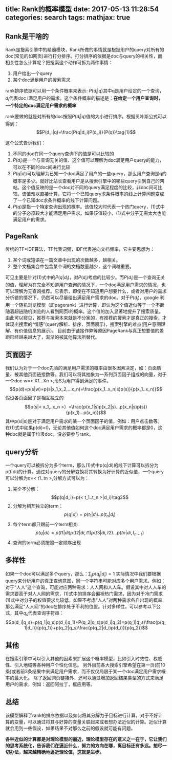 title: Rank的概率模型
date: 2017-05-13 11:28:54
categories: search
tags:
mathjax: true
---

## Rank是干啥的

Rank是搜索引擎中的精髓模块，Rank所做的事情就是根据用户的query对所有的doc(常见的如网页)进行打分排序。打分排序的依据是doc与query的相关性，而相关性怎么计算呢？把搜索这个动作可拆为两件事情：

1. 用户给出一个query
2. 某个doc满足用户的搜索需求

rank排序依据可以用一个条件概率来表示: $P(d_{i}|q)$其中q是用户给定的一个查询，$d_i$代表doc i满足用户的需求。这个条件概率的描述是：**在给定一个用户查询时，一个特定的doc满足用户需求的概率**

rank要做的就是对所有的doc按照$P(d_i|q)$值的大小进行排序。根据贝叶斯公式可以得到：
$$P(d_i|q)=\frac{P(q|d_i)P(d_i)}{P(q)}\tag{1}$$

这个公式告诉我们：
1. 不同的doc在同一个query查询下的值是可以比较的
2. $P(d_i)$是一个与查询无关的值，这个值可以理解为doc满足用户query的能力，可以在不同的doc间进行比较
3. $P(q|d_i)$可以理解为已知一个doc满足了用户的一些query，那么用户查询是q的概率是多少。就好比站长查看用户是从搜索引擎中的哪些query引到自己的网站。这个值反映的是一个doc对不同的query满足程度的比较，非doc间可比较。该值难以直接计算，它将一个已知query求条件概率的线上计算问题变成了一个已知doc求条件概率的线下计算问题。
4. $P(q)$是指一个特定查询出现的概率。该值较大时代表一个热门query，(1)式中的分子必须较大才能满足用户需求。如果该值较小，(1)式中分子无需太大也能满足用户的需求。

## PageRank

传统的TF*IDF算法，TF代表词频，IDF代表逆向文档频率，它主要思想为：
1. 某个词或短语在一篇文章中出现的次数越多，越相关。
2. 整个文档集合中包含某个词的文档数量越少，这个词越重要。

可见主要是针对(1)式中的$P(q|d_i)$，对$P(d_i)$考虑的比较少。而$P(d_i)$是一个查询无关的值，理解为在完全不知道用户查询的情况下，一个doc满足用户需求的情况，也可以理解为无查询推荐。它表示，即使在不知道用户想要什么，或者对用户的需求分析错的情况下，仍然可以尽量给出满足用户需求的doc。对于$P(d_i)$，google 利用一个随机浏览模型（即pagerank）进行计算，即认为这个值近似等于一个不断随着超链随机浏览的人看到网页i的概率。这个值的加入显著地提升了搜索质量。
由此可以窥见，推荐与搜索本来就是不分家的，有推荐的搜索才是真正的搜索，才体现出搜索的“情感”(query解析、排序、页面展示)，搜索引擎的难点(用户意图理解、有价值信息的展示)。
目前由于链接作弊等原因PageRank与真正想要值的差距已经越来越大了，渐渐的被其他算法所替代。

## 页面因子

我们认为对于一个doc先验的满足用户需求的概率由很多因素决定，如：页面质量、被其他页面链接数等。我们可以将其抽象为一系列页面因子组成的向量，对于一个doc w=< X1...Xn >,令S为用户得到满足的事件。
$$p(d)=p(s|w)=p(s|x_1,x_2,...x_n)=\frac{p(x_1..x_n|s)p(s)}{p(x_1..x_n)}$$
假设各页面因子是相互独立的
$$p(s|< x_1,..x_n >）=\frac{p(x_1|s)p(x_2|s)...p(x_n|s)p(s)}{p(x_1)...p(x_n)})$$
其中p(xi|s)是对于满足用户需求的某一个页面因子的值，例如：用户点击数等。
在(1)式中如果p(di)=0，无论其他值如何这个doc满足用户需求的概率都是0，这种doc就是属于垃圾doc，没必要参与rank。

## query分析
一个query可以被拆分为多个term，那么(1)式中p(q|di)的线下计算可以拆分为p(t|di)的计算。通过对query的分解变换将其转换为好计算的近似值，一个query可以分解为q=< t1..tn >,分解方式可以为：
1. 完全不分解：$$p(q|d_i)=p(< t_1..t_n >|d_i)\tag2$$
2. 分解为相互独立的term：$$p(q|d_i)=p(t_1|d_i)..p(t_n|d_i)$$
3. 每个term都只跟前一个term相关:
$$p(q|di)=p(t1|di)p(t2|di,t1)p(t3|di,t2)...p(tn|di,t_{n-1})$$
4. 查询的term必须按照一定顺序出现


## 多样性
如果一个doc可以满足多个query，那么：$\sum_jp(q_j|d_i)=1$ 实际情况中我们要根据query来分析用户的真正查询意图，同一个字符串可能对应多个用户需求。例如：对于“人人”这个查询，可能对应两种需求：人人网和人人车。假设其中对人人车的需求要高于对人人网的需求，(1)式中的排序会偏袒热门需求，因为对于冷门需求(1)式中对分子的权值要求比较低，如果不考虑“人人”对两种需求各自出现的概率那么满足“人人网”的doc在排序处于不利的位置。针对多样性，可以参考以下公式，其中$q_s$代表查询字符串：
$$p(d_i|q_s)=p(q_1|q_s)p(d_i|q_1)+P(q_2|q_s)p(d_i|q_2)=p(q_1|q_s)\frac{p(q_1|d_i)}{p(q_1)}+p(q_2|q_s)\frac{p(q_2|d_i)p(d_i)}{p(q_2)}$$

## 其他
在搜索引擎中可以引入其他的因素来扩展这个概率模型，比如引入时效性、权威性、引入地域等各种用户个性化信息。
另外目前各大搜索引擎希望在第一页(前10条)或者前3条结果中来满足用户需求，而不仅仅局限于某一个doc满足用户需求概率的最大化。
除了返回网页链接外，还可以通过增加返回结果类型的方式来满足用户的需求，例如：返回阿拉丁，框应用等。

## 总结
该模型解释了rank的排序依据以及如何将其分解为子目标进行计算，对于不好计算的变量，可以通过将其与好算的变量关联起来或者想办法近似的计算。近似计算就会用到一些假设，如果结果不对那么之前的假设就可能有问题。

**各种近似的计算都是对理论模型的逼近，理论模型存在的意义之一在于，它让我们的思考系统化，告诉我们在逼近什么，努力的方向在哪，离目标还有多远。想尽一切办法，越来越精确地逼近理论值，这就是进步。**



